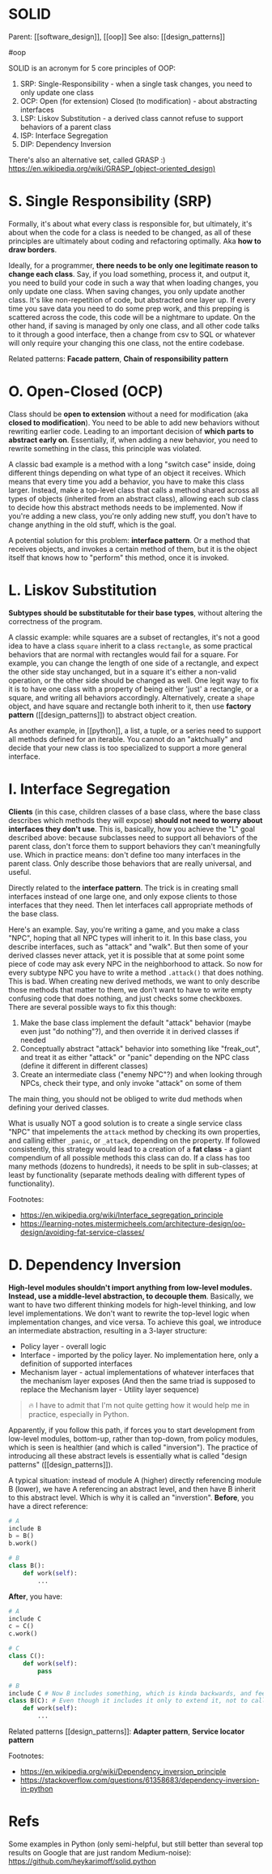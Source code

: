 # SOLID

Parent: [[software_design]], [[oop]]
See also: [[design_patterns]]

#oop


SOLID is an acronym for 5 core principles of OOP:
1. SRP: Single-Responsibility - when a single task changes, you need to only update one class
2. OCP: Open (for extension) Closed (to modification) - about abstracting interfaces
3. LSP: Liskov Substitution - a derived class cannot refuse to support behaviors of a parent class
4. ISP: Interface Segregation
5. DIP: Dependency Inversion

There's also an alternative set, called GRASP :) https://en.wikipedia.org/wiki/GRASP_(object-oriented_design)

# S. Single Responsibility (SRP)

Formally, it's about what every class is responsible for, but ultimately, it's about when the code for a class is needed to be changed, as all of these principles are ultimately about coding and refactoring optimally. Aka **how to draw borders**.

Ideally, for a programmer, **there needs to be only one legitimate reason to change each class**. Say, if you load something, process it, and output it, you need to build your code in such a way that when loading changes, you only update one class. When saving changes, you only update another class. It's like non-repetition of code, but abstracted one layer up. If every time you save data you need to do some prep work, and this prepping is scattered across the code, this code will be a nightmare to update. On the other hand, if saving is managed by only one class, and all other code talks to it through a good interface, then a change from csv to SQL or whatever will only require your changing this one class, not the entire codebase.

Related patterns: **Facade pattern**, **Chain of responsibility pattern**

# O. Open-Closed (OCP)

Class should be **open to extension** without a need for modification (aka **closed to modification**). You need to be able to add new behaviors without rewriting earlier code. Leading to an important decision of **which parts to abstract early on**. Essentially, if, when adding a new behavior, you need to rewrite something in the class, this principle was violated.

A classic bad example is a method with a long "switch case" inside, doing different things depending on what type of an object it receives. Which means that every time you add a behavior, you have to make this class larger. Instead, make a top-level class that calls a method shared across all types of objects (inherited from an abstract class), allowing each sub class to decide how this abstract methods needs to be implemented. Now if you're adding a new class, you're only adding new stuff, you don't have to change anything in the old stuff, which is the goal.

A potential solution for this problem: **interface pattern**. Or a method that receives objects, and invokes a certain method of them, but it is the object itself that knows how to "perform" this method, once it is invoked.

# L. Liskov Substitution

**Subtypes should be substitutable for their base types**, without altering the correctness of the program.

A classic example: while squares are a subset of rectangles, it's not a good idea to have a class `square` inherit to a class `rectangle`, as some practical behaviors that are normal with rectangles would fail for a square. For example, you can change the length of one side of a rectangle, and expect the other side stay unchanged, but in a square it's either a non-valid operation, or the other side should be changed as well. One legit way to fix it is to have one class with a property of being either 'just' a rectangle, or a square, and writing all behaviors accordingly. Alternatively, create a `shape` object, and have square and rectangle both inherit to it, then use **factory pattern** ([[design_patterns]]) to abstract object creation.

As another example, in [[python]], a list, a tuple, or a series need to support all methods defined for an iterable. You cannot do an "aktchually" and decide that your new class is too specialized to support a more general interface.

# I. Interface Segregation

**Clients** (in this case, children classes of a base class, where the base class describes which methods they will expose) **should not need to worry about interfaces they don't use**. This is, basically, how you achieve the "L" goal described above: because subclasses need to support all behaviors of the parent class, don't force them to support behaviors they can't meaningfully use. Which in practice means: don't define too many interfaces in the parent class. Only describe those behaviors that are really universal, and useful.

Directly related to the **interface pattern**. The trick is in creating small interfaces instead of one large one, and only expose clients to those interfaces that they need. Then let interfaces call appropriate methods of the base class.

Here's an example. Say, you're writing a game, and you make a class "NPC", hoping that all NPC types will inherit to it. In this base class, you describe interfaces, such as "attack" and "walk". But then some of your derived classes never attack, yet it is possible that at some point some piece of code may ask every NPC in the neighborhood to attack. So now for every subtype NPC you have to write a method `.attack()` that does nothing. This is bad. When creating new derived methods, we want to only describe those methods that matter to them, we don't want to have to write empty confusing code that does nothing, and just checks some checkboxes. There are several possible ways to fix this though:
1. Make the base class implement the default "attack" behavior (maybe even just "do nothing"?), and then override it in derived classes if needed
2. Conceptually abstract "attack" behavior into something like "freak_out", and treat it as either "attack" or "panic" depending on the NPC class (define it different in different classes)
3. Create an intermediate class ("enemy NPC"?) and when looking through NPCs, check their type, and only invoke "attack" on some of them

The main thing, you should not be obliged to write dud methods when defining your derived classes.

What is usually NOT a good solution is to create a single service class "NPC" that impelements the `attack` method by checking its own properties, and calling either `_panic`, or `_attack`, depending on the property. If followed consistently, this strategy would lead to a creation of a **fat class** - a giant compendium of all possible methods this class can do. If a class has too many methods (dozens to hundreds), it needs to be split in sub-classes; at least by functionality (separate methods dealing with different types of functionality).

Footnotes:
* https://en.wikipedia.org/wiki/Interface_segregation_principle
* https://learning-notes.mistermicheels.com/architecture-design/oo-design/avoiding-fat-service-classes/

# D. Dependency Inversion

**High-level modules shouldn't import anything from low-level modules. Instead, use a middle-level abstraction, to decouple them**. Basically, we want to have two different thinking models for high-level thinking, and low level implementations. We don't want to rewrite the top-level logic when implementation changes, and vice versa. To achieve this goal, we introduce an intermediate abstraction, resulting in a 3-layer structure:
* Policy layer - overall logic
* Interface - imported by the policy layer. No implementation here, only a definition of supported interfaces
* Mechanism layer - actual implementations of whatever interfaces that the mechanism layer exposes
(And then the same triad is supposed to replace the Mechanism layer - Utility layer sequence)

> 🔥 I have to admit that I'm not quite getting how it would help me in practice, especially in Python.

Apparently, if you follow this path, if forces you to start development from low-level modules, bottom-up, rather than top-down, from policy modules, which is seen is healthier (and which is called "inversion"). The practice of introducing all these abstract levels is essentially what is called "design patterns" ([[design_patterns]]).

A typical situation: instead of module A (higher) directly referencing module B (lower), we have A referencing an abstract level, and then have B inherit to this abstract level. Which is why it is called an "inverstion". **Before**, you have a direct reference:
```python
# A
include B
b = B()
b.work()

# B
class B():
    def work(self):
        ...
```

**After**, you have:
```python
# A
include C
c = C()
c.work()

# C
class C():
    def work(self):
        pass

# B
include C # Now B includes something, which is kinda backwards, and feels like an inversion
class B(C): # Even though it includes it only to extend it, not to call it
    def work(self):
        ...
```

Related patterns [[design_patterns]]: **Adapter pattern**, **Service locator pattern**

Footnotes:
* https://en.wikipedia.org/wiki/Dependency_inversion_principle
* https://stackoverflow.com/questions/61358683/dependency-inversion-in-python

# Refs

Some examples in Python (only semi-helpful, but still better than several top results on Google that are just random Medium-noise):
https://github.com/heykarimoff/solid.python